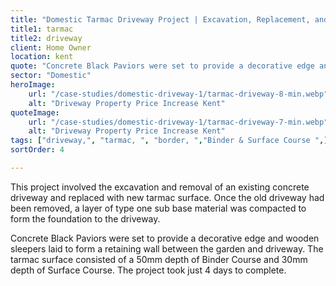 ```yaml
---
title: "Domestic Tarmac Driveway Project | Excavation, Replacement, and Decorative Edging"
title1: tarmac 
title2: driveway
client: Home Owner
location: kent
quote: "Concrete Black Paviors were set to provide a decorative edge and wooden sleepers."
sector: "Domestic"
heroImage:
    url: "/case-studies/domestic-driveway-1/tarmac-driveway-8-min.webp"
    alt: "Driveway Property Price Increase Kent"
quoteImage:
    url: "/case-studies/domestic-driveway-1/tarmac-driveway-7-min.webp"
    alt: "Driveway Property Price Increase Kent"
tags: ["driveway,", "tarmac, ", "border, ","Binder & Surface Course ",]
sortOrder: 4

---
```

This project involved the excavation and removal of an existing concrete driveway and replaced with new tarmac surface. Once the old driveway had been removed, a layer of type one sub base material was compacted to form the foundation to the driveway. 

Concrete Black Paviors were set to provide a decorative edge and wooden sleepers laid to form a retaining wall between the garden and driveway. The tarmac surface consisted of a 50mm depth of Binder Course and 30mm depth of Surface Course. The project took just 4 days to complete.


